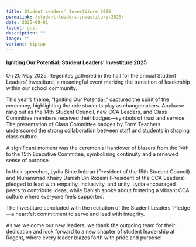 ```yaml
---
title: Student Leaders' Investiture 2025
permalink: /student-leaders-investiture-2025/
date: 2025-08-01
layout: post
description: ""
image: ""
variant: tiptap
---
```

<h4>Igniting Our Potential: Student Leaders’ Investiture 2025</h4>
<p>On 20 May 2025, Regenites gathered in the hall for the annual Student
Leaders’ Investiture, a meaningful event marking the transition of leadership
within our school community.</p>
<p>This year’s theme, “Igniting Our Potential,” captured the spirit of the
ceremony, highlighting the role students play as changemakers. Applause
rang out as the 14th Student Council, new CCA Leaders, and Class Committee
members received their badges—symbols of trust and service. The presentation
of Class Committee badges by Form Teachers underscored the strong collaboration
between staff and students in shaping class culture.</p>
<p>A significant moment was the ceremonial handover of blazers from the 14th
to the 15th Executive Committee, symbolising continuity and a renewed sense
of purpose.</p>
<p>In their speeches, Lydia Binte Imbran (President of the 15th Student Council)
and Muhammad Khairy Danish Bin Rozaini (President of the CCA Leaders) pledged
to lead with empathy, inclusivity, and unity. Lydia encouraged peers to
contribute ideas, while Danish spoke about fostering a vibrant CCA culture
where everyone feels supported.</p>
<p>The Investiture concluded with the recitation of the Student Leaders’
Pledge—a heartfelt commitment to serve and lead with integrity.</p>
<p>As we welcome our new leaders, we thank the outgoing team for their dedication
and look forward to a new chapter of student leadership at Regent, where
every leader blazes forth with pride and purpose!</p>